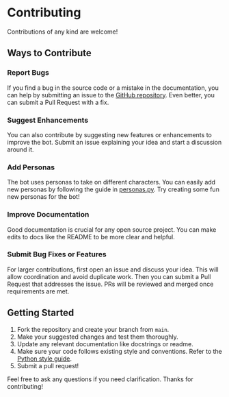 # Contributing

Contributions of any kind are welcome!

## Ways to Contribute

### Report Bugs

If you find a bug in the source code or a mistake in the documentation, you can help by submitting an issue to the [GitHub repository](https://github.com/seesmof/twitch-ai-chatbot). Even better, you can submit a Pull Request with a fix.

### Suggest Enhancements

You can also contribute by suggesting new features or enhancements to improve the bot. Submit an issue explaining your idea and start a discussion around it.

### Add Personas

The bot uses personas to take on different characters. You can easily add new personas by following the guide in [personas.py](personas.py). Try creating some fun new personas for the bot!

### Improve Documentation

Good documentation is crucial for any open source project. You can make edits to docs like the README to be more clear and helpful.

### Submit Bug Fixes or Features

For larger contributions, first open an issue and discuss your idea. This will allow coordination and avoid duplicate work. Then you can submit a Pull Request that addresses the issue. PRs will be reviewed and merged once requirements are met.

## Getting Started

1. Fork the repository and create your branch from `main`.
2. Make your suggested changes and test them thoroughly.
3. Update any relevant documentation like docstrings or readme.
4. Make sure your code follows existing style and conventions. Refer to the [Python style guide](https://peps.python.org/pep-0008/).
5. Submit a pull request!

Feel free to ask any questions if you need clarification. Thanks for contributing!
